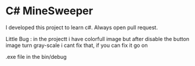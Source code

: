 # C# MineSweeper

I developed this project to learn c#.
Always open pull request.

Little Bug :
in the projectt i have colorfull image but
after disable the button image turn gray-scale
i cant fix that, if you can fix it go on

.exe file in the bin/debug
